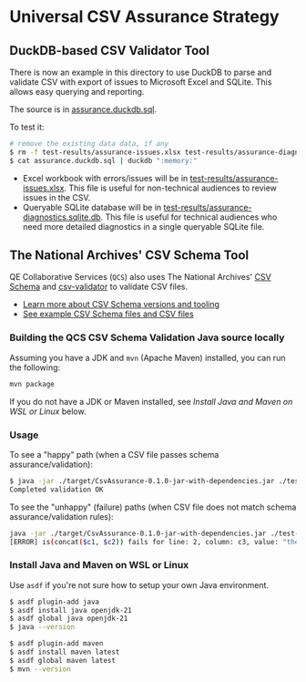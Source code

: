 # Universal CSV Assurance Strategy

## DuckDB-based CSV Validator Tool

There is now an example in this directory to use DuckDB to parse and validate
CSV with export of issues to Microsoft Excel and SQLite. This allows easy
querying and reporting.

The source is in [assurance.duckdb.sql](./assurance.duckdb.sql).

To test it:

```bash
# remove the existing data data, if any
$ rm -f test-results/assurance-issues.xlsx test-results/assurance-diagnostics.sqlite.db
$ cat assurance.duckdb.sql | duckdb ":memory:"
```

- Excel workbook with errors/issues will be in [test-results/assurance-issues.xlsx](./test-results/assurance-issues.xlsx). This file is useful for non-technical audiences to review issues in the CSV.
- Queryable SQLite database will be in [test-results/assurance-diagnostics.sqlite.db](./test-results/assurance-state.sqlite.db). This file is useful for technical audiences who need more detailed diagnostics in a single queryable SQLite file.

## The National Archives' CSV Schema Tool

QE Collaborative Services (`QCS`) also uses The National Archives'
[CSV Schema](https://github.com/digital-preservation/csv-schema) and
[csv-validator](https://github.com/digital-preservation/csv-validator) to
validate CSV files.

- [Learn more about CSV Schema versions and tooling](https://digital-preservation.github.io/csv-schema/)
- [See example CSV Schema files and CSV files](https://github.com/digital-preservation/csv-schema/tree/master/example-schemas)

### Building the QCS CSV Schema Validation Java source locally

Assuming you have a JDK and `mvn` (Apache Maven) installed, you can run the
following:

```bash
mvn package
```

If you do not have a JDK or Maven installed, see _Install Java and Maven on WSL
or Linux_ below.

### Usage

To see a "happy" path (when a CSV file passes schema assurance/validation):

```bash
$ java -jar ./target/CsvAssurance-0.1.0-jar-with-dependencies.jar ./test-fixture/example-concat-pass1.csv ./csv-schema/example-concat.csvs
Completed validation OK
```

To see the "unhappy" (failure) paths (when CSV file does not match schema
assurance/validation rules):

```bash
java -jar ./target/CsvAssurance-0.1.0-jar-with-dependencies.jar ./test-fixture/example-concat-fail1.csv ./csv-schema/example-concat.csvs
[ERROR] is(concat($c1, $c2)) fails for line: 2, column: c3, value: "the tree is"
```

### Install Java and Maven on WSL or Linux

Use `asdf` if you're not sure how to setup your own Java environment.

```bash
$ asdf plugin-add java
$ asdf install java openjdk-21
$ asdf global java openjdk-21
$ java --version

$ asdf plugin-add maven
$ asdf install maven latest
$ asdf global maven latest
$ mvn --version
```
